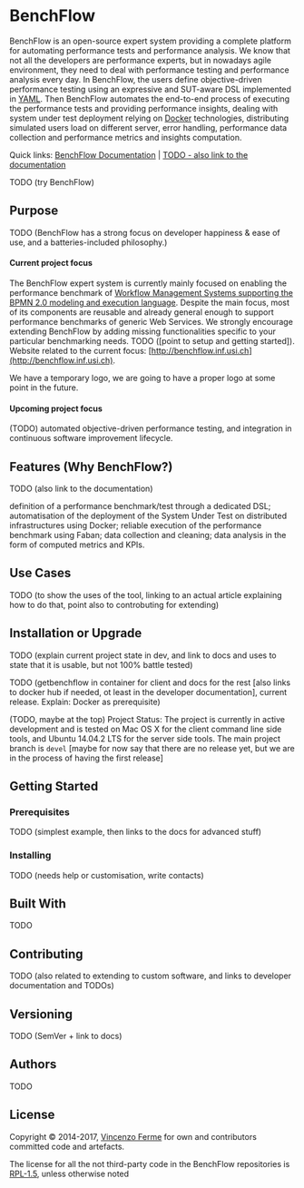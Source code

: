 # BenchFlow

BenchFlow is an open-source expert system providing a complete platform for automating performance tests and performance analysis. We know that not all the developers are performance experts, but in nowadays agile environment, they need to deal with performance testing and performance analysis every day. In BenchFlow, the users define objective-driven performance testing using an expressive and SUT-aware DSL implemented in [YAML](http://www.yaml.org). Then BenchFlow automates the end-to-end process of executing the performance tests and providing performance insights, dealing with system under test deployment relying on [Docker](https://github.com/docker/docker) technologies, distributing simulated users load on different server, error handling, performance data collection and performance metrics and insights computation. 

Quick links: [BenchFlow Documentation]() | [TODO - also link to the documentation]()

TODO (try BenchFlow)

## Purpose

TODO (BenchFlow has a strong focus on developer happiness & ease of use, and a batteries-included philosophy.)

#### Current project focus

The BenchFlow expert system is currently mainly focused on enabling the performance benchmark of [Workflow Management Systems supporting the BPMN 2.0 modeling and execution language](https://en.wikipedia.org/wiki/List_of_BPMN_2.0_engines). Despite the main focus, most of its components are reusable and already general enough to support performance benchmarks of generic Web Services. We strongly encourage extending BenchFlow by adding missing functionalities specific to your particular benchmarking needs.
TODO ([point to setup and getting started]). Website related to the current focus: [http://benchflow.inf.usi.ch](http://benchflow.inf.usi.ch). 

We have a temporary logo, we are going to have a proper logo at some point in the future. 

#### Upcoming project focus

(TODO) automated objective-driven performance testing, and integration in continuous software improvement lifecycle. 

## Features (Why BenchFlow?)

TODO (also link to the documentation)

definition of a performance benchmark/test through a dedicated DSL;
automatisation of the deployment of the System Under Test on distributed infrastructures using Docker;
reliable execution of the performance benchmark using Faban;
data collection and cleaning;
data analysis in the form of computed metrics and KPIs.

## Use Cases

TODO (to show the uses of the tool, linking to an actual article explaining how to do that, point also to controbuting for extending)

## Installation or Upgrade

TODO (explain current project state in dev, and link to docs and uses to state that it is usable, but not 100% battle tested)

TODO (getbenchflow in container for client and docs for the rest [also links to docker hub if needed, ot least in the developer documentation], current release. Explain: Docker as prerequisite)

(TODO, maybe at the top) Project Status: The project is currently in active development and is tested on Mac OS X for the client command line side tools, and Ubuntu 14.04.2 LTS for the server side tools. The main project branch is `devel` [maybe for now say that there are no release yet, but we are in the process of having the first release]

## Getting Started

### Prerequisites

TODO (simplest example, then links to the docs for advanced stuff)

### Installing

TODO (needs help or customisation, write contacts)

## Built With

TODO

## Contributing

TODO (also related to extending to custom software, and links to developer documentation and TODOs)

## Versioning

TODO (SemVer + link to docs)

## Authors

TODO

## License

Copyright © 2014-2017, [Vincenzo Ferme](http://www.vincenzoferme.it) for own and contributors committed code and artefacts. 

The license for all the not third-party code in the BenchFlow repositories is [RPL-1.5](LICENSE), unless otherwise noted
